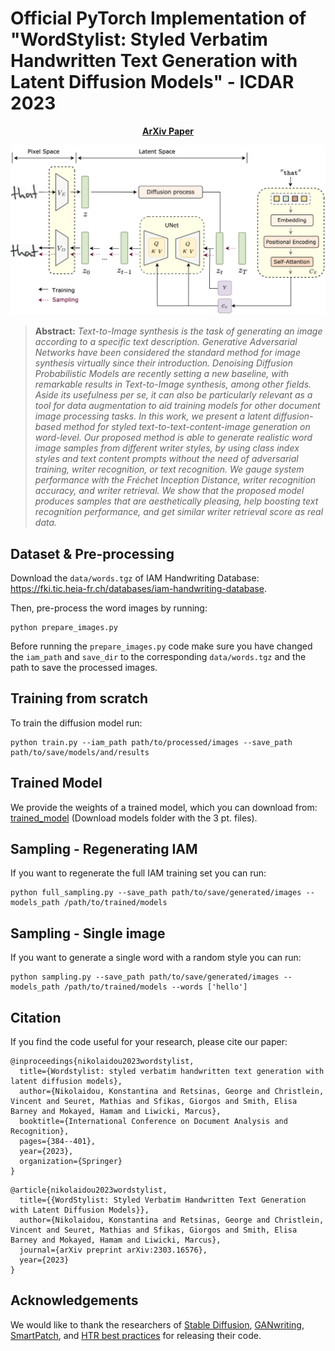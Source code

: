 # Official PyTorch Implementation of "WordStylist: Styled Verbatim Handwritten Text Generation with Latent Diffusion Models" - ICDAR 2023

<!-- 
[arXiv](https://arxiv.org/pdf/2303.16576.pdf) 
  -->
 <p align='center'>
  <b>
    <a href="https://arxiv.org/pdf/2303.16576.pdf">ArXiv Paper</a>
  </b>
</p> 

 
 <p align="center">
<img src=figs/wordstylist.png width="600"/>
</p>

> **Abstract:** 
>*Text-to-Image synthesis is the task of generating an image according to a specific text description. Generative Adversarial Networks have been considered the standard method for image synthesis virtually since their introduction. Denoising Diffusion Probabilistic Models are recently setting a new baseline, with remarkable results in Text-to-Image synthesis, among other fields. Aside its usefulness per se, it can also be particularly relevant as a tool for data augmentation to aid training models for other document image processing tasks. In this work, we present a latent diffusion-based method for styled text-to-text-content-image generation on word-level. Our proposed method is able to generate realistic word image samples from different writer styles, by using class index styles and text content prompts without the need of adversarial training, writer recognition, or text recognition. We gauge system performance with the Fréchet Inception Distance, writer recognition accuracy, and writer retrieval. We show that the proposed model produces samples that are aesthetically pleasing, help boosting text recognition performance, and get similar writer retrieval score as real data.*


## Dataset & Pre-processing

Download the ```data/words.tgz``` of IAM Handwriting Database: https://fki.tic.heia-fr.ch/databases/iam-handwriting-database.

Then, pre-process the word images by running:
```
python prepare_images.py
```
Before running the ```prepare_images.py``` code make sure you have changed the ```iam_path``` and ```save_dir``` to the corresponding ```data/words.tgz``` and the path to save the processed images.

## Training from scratch

To train the diffusion model run:
```
python train.py --iam_path path/to/processed/images --save_path path/to/save/models/and/results
```

## Trained Model

We provide the weights of a trained model, which you can download from: [trained_model](https://drive.google.com/drive/folders/15jdDCoYuWAohKW_OEjD2LXWce0pxM7ux?usp=sharing) (Download models folder with the 3 pt. files).

## Sampling - Regenerating IAM

If you want to regenerate the full IAM training set you can run:
```
python full_sampling.py --save_path path/to/save/generated/images --models_path /path/to/trained/models
```

## Sampling - Single image

If you want to generate a single word with a random style you can run:
```
python sampling.py --save_path path/to/save/generated/images --models_path /path/to/trained/models --words ['hello']
```

## Citation

If you find the code useful for your research, please cite our paper:
```
@inproceedings{nikolaidou2023wordstylist,
  title={Wordstylist: styled verbatim handwritten text generation with latent diffusion models},
  author={Nikolaidou, Konstantina and Retsinas, George and Christlein, Vincent and Seuret, Mathias and Sfikas, Giorgos and Smith, Elisa Barney and Mokayed, Hamam and Liwicki, Marcus},
  booktitle={International Conference on Document Analysis and Recognition},
  pages={384--401},
  year={2023},
  organization={Springer}
}
```

```
@article{nikolaidou2023wordstylist,
  title={{WordStylist: Styled Verbatim Handwritten Text Generation with Latent Diffusion Models}},
  author={Nikolaidou, Konstantina and Retsinas, George and Christlein, Vincent and Seuret, Mathias and Sfikas, Giorgos and Smith, Elisa Barney and Mokayed, Hamam and Liwicki, Marcus},
  journal={arXiv preprint arXiv:2303.16576},
  year={2023}
}
```

## Acknowledgements

We would like to thank the researchers of [Stable Diffusion](https://github.com/CompVis/stable-diffusion), [GANwriting](https://github.com/omni-us/research-GANwriting/tree/9e0d8a3a8327f00c67029dbf4a2fc1b0a88f730d), [SmartPatch](https://github.com/MattAlexMiracle/SmartPatch), and [HTR best practices](https://github.com/georgeretsi/HTR-best-practices/tree/main) for releasing their code.
